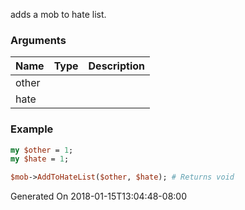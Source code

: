 adds a mob to hate list.
### Arguments
**Name**|**Type**|**Description**
:---|:---|:---
other||
hate||

### Example

```perl
my $other = 1;
my $hate = 1;

$mob->AddToHateList($other, $hate); # Returns void
```


Generated On 2018-01-15T13:04:48-08:00